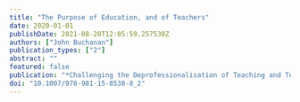 ```yaml
---
title: "The Purpose of Education, and of Teachers"
date: 2020-01-01
publishDate: 2021-08-20T12:05:59.257530Z
authors: ["John Buchanan"]
publication_types: ["2"]
abstract: ""
featured: false
publication: "*Challenging the Deprofessionalisation of Teaching and Teachers*"
doi: "10.1007/978-981-15-8538-8_2"
---
```


